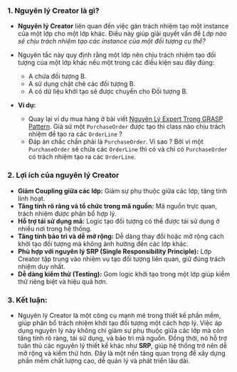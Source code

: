 ### 1. Nguyên lý Creator là gì?

- **Nguyên lý Creator** liên quan đến việc gán trách nhiệm tạo một instance của một lớp cho một lớp khác. Điều này giúp giải quyết vấn đề _Lớp nào sẽ chịu trách nhiệm tạo các instance của một đối tượng cụ thể?_

- Nguyên tắc này quy định rằng một lớp nên chịu trách nhiệm tạo đối tượng của một lớp khác nếu một trong các điều kiện sau đây đúng:

  - A chứa đối tượng B.
  - A sử dụng chặt chẽ các đối tượng B.
  - A có dữ liệu khởi tạo sẽ được chuyển cho Đối tượng B.

- **Ví dụ:**
  - Quay lại ví dụ mua hàng ở bài viết [Nguyên Lý Expert Trong GRASP Pattern](https://dev.to/hcmute_project_988df1c63c/nguyen-ly-expert-trong-grasp-pattern-292e). Giả sử một `PurchaseOrder` được tạo thì class nào chịu trách nhiệm để tạo ra các `OrderLine` ?
  - Đáp án chắc chắn phải là `PurchaseOrder`. Vì sao ? Bởi vì một `PurchaseOrder` sẽ chứa các `OrderLine` thì có và chỉ có `PurchaseOrder` có trách nhiệm tạo ra các `OrderLine`.

### 2. Lợi ích của nguyên lý Creator

- **Giảm Coupling giữa các lớp:** Giảm sự phụ thuộc giữa các lớp, tăng tính linh hoạt.
- **Tăng tính rõ ràng và tổ chức trong mã nguồn:** Mã nguồn trực quan, trách nhiệm được phân bổ hợp lý.
- **Hỗ trợ tái sử dụng mã:** Logic tạo đối tượng có thể được tái sử dụng ở nhiều nơi trong hệ thống.
- **Tăng tính bảo trì và dễ mở rộng:** Dễ dàng thay đổi hoặc mở rộng cách khởi tạo đối tượng mà không ảnh hưởng đến các lớp khác.
- **Phù hợp với nguyên lý SRP (Single Responsibility Principle):** Lớp Creator tập trung vào nhiệm vụ tạo đối tượng liên quan, giữ đúng trách nhiệm duy nhất.
- **Dễ dàng kiểm thử (Testing):** Gom logic khởi tạo trong một lớp giúp kiểm thử riêng biệt và hiệu quả hơn.

### 3. Kết luận:

- Nguyên lý Creator là một công cụ mạnh mẽ trong thiết kế phần mềm, giúp phân bổ trách nhiệm khởi tạo đối tượng một cách hợp lý. Việc áp dụng nguyên lý này không chỉ giảm sự phụ thuộc giữa các lớp mà còn tăng tính rõ ràng, tái sử dụng, và bảo trì mã nguồn. Đồng thời, nó hỗ trợ tuân thủ các nguyên lý thiết kế khác như **SRP**, giúp hệ thống trở nên dễ mở rộng và kiểm thử hơn. Đây là một nền tảng quan trọng để xây dựng phần mềm chất lượng cao, dễ quản lý và phát triển lâu dài.
